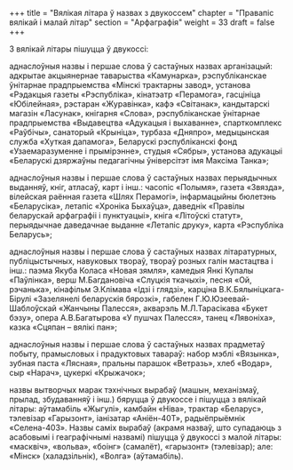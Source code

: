 +++
title = "Вялікая літара ў назвах з двукоссем"
chapter = "Правапic вялiкай i малай лiтар"
section = "Арфаграфія"
weight = 33
draft = false
+++

З вялікай літары пішуцца ў двукоссі:

аднаслоўныя назвы і першае слова ў састаўных назвах арганізацый: адкрытае акцыянернае таварыства «Камунарка», рэспубліканскае ўнітарнае прадпрыемства «Мінскі трактарны завод», установа «Рэдакцыя газеты «Рэспубліка», кінатэатр «Перамога», гасцініца «Юбілейная», рэстаран «Журавінка», кафэ «Світанак», кандытарскі магазін «Ласунак», кнігарня «Слова», рэспубліканскае ўнітарнае прадпрыемства «Выдавецтва «Адукацыя і выхаванне», спарткомплекс «Раўбічы», санаторый «Крыніца», турбаза «Дняпро», медыцынская служба «Хуткая дапамога», Беларускі рэспубліканскі фонд «Узаемаразуменне і прымірэнне», студыя «Сябры», установа адукацыі «Беларускі дзяржаўны педагагічны ўніверсітэт імя Максіма Танка»;

аднаслоўныя назвы і першае слова ў састаўных назвах перыядычных выданняў, кніг, атласаў, карт і інш.: часопіс «Полымя», газета «Звязда», вілейская раённая газета «Шлях Перамогі», інфармацыйны бюлетэнь «Беларусіка», летапіс «Хроніка Быхаўца», даведнік «Правілы беларускай арфаграфіі і пунктуацыі», кніга «Літоўскі статут», перыядычнае даведачнае выданне «Летапіс друку», карта «Рэспубліка Беларусь»;

аднаслоўныя назвы і першае слова ў састаўных назвах літаратурных, публіцыстычных, навуковых твораў, твораў розных галін мастацтва і інш.: паэма Якуба Коласа «Новая зямля», камедыя Янкі Купалы «Паўлінка», верш М.Багдановіча «Слуцкія ткачыхі», песня «Ой, рэчанька», кінафільм Э.Клімава «Ідзі і глядзі», карціна В.К.Бялыніцкага-Бірулі «Зазелянелі беларускія бярозкі», габелен Г.Ю.Юзеевай-Шаблоўскай «Жанчыны Палесся», акварэль М.Л.Тарасікава «Букет бэзу», опера А.В.Багатырова «У пушчах Палесся», танец «Лявоніха», казка «Сцяпан – вялікі пан»;

аднаслоўныя назвы і першае слова ў састаўных назвах прадметаў побыту, прамысловых і прадуктовых тавараў: набор мэблі «Вязынка», зубная паста «Лясная», пральны парашок «Ветразь», хлеб «Водар», сыр «Нарач», цукеркі «Крыжачок»;

назвы вытворчых марак тэхнічных вырабаў (машын, механізмаў, прылад, збудаванняў і інш.) бяруцца ў двукоссе і пішуцца з вялікай літары: аўтамабіль «Жыгулі», камбайн «Ніва», трактар «Беларус», тэлевізар «Гарызонт», іанізатар «Аніён-40Т», радыёпрыёмнік «Селена-403». Назвы саміх вырабаў (акрамя назваў, што супадаюць з асабовымі і геаграфічнымі назвамі) пішуцца ў двукоссі з малой літары: «масквіч», «вольва», «боінг» (самалёт), «гарызонт» (тэлевізар); але: «Мінск» (халадзільнік), «Волга» (аўтамабіль).

